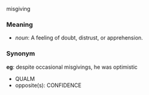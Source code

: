 misgiving
### Meaning
+ _noun_: A feeling of doubt, distrust, or apprehension.

### Synonym

__eg__: despite occasional misgivings, he was optimistic

+ QUALM
+ opposite(s): CONFIDENCE



